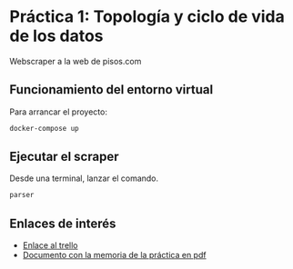 # Práctica 1: Topología y ciclo de vida de los datos
Webscraper a la web de pisos.com

## Funcionamiento del entorno virtual
Para arrancar el proyecto:
```bash
docker-compose up
```
## Ejecutar el scraper
Desde una terminal, lanzar el comando.

```bash
parser
```



## Enlaces de interés
* [Enlace al trello](https://trello.com/b/KdP4BQBK/web-scraper-pr%C3%A1ctica-1-de-la-asignatura-tipolog%C3%ADa-y-ciclo-de-vida-de-los-datos)
* [Documento con la memoria de la práctica en pdf](Memoria/documento.pdf)
